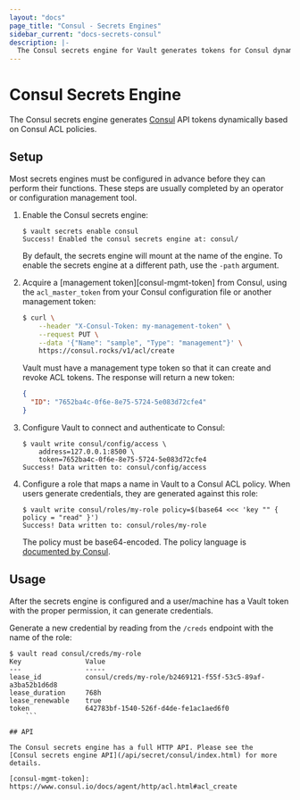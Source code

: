 ```yaml
---
layout: "docs"
page_title: "Consul - Secrets Engines"
sidebar_current: "docs-secrets-consul"
description: |-
  The Consul secrets engine for Vault generates tokens for Consul dynamically.
---
```


# Consul Secrets Engine

The Consul secrets engine generates [Consul](https://www.consul.io) API tokens
dynamically based on Consul ACL policies.

## Setup

Most secrets engines must be configured in advance before they can perform their
functions. These steps are usually completed by an operator or configuration
management tool.

1. Enable the Consul secrets engine:

    ```text
    $ vault secrets enable consul
    Success! Enabled the consul secrets engine at: consul/
    ```

    By default, the secrets engine will mount at the name of the engine. To
    enable the secrets engine at a different path, use the `-path` argument.

1. Acquire a [management token][consul-mgmt-token] from Consul, using the
`acl_master_token` from your Consul configuration file or another management
token:

    ```sh
    $ curl \
        --header "X-Consul-Token: my-management-token" \
        --request PUT \
        --data '{"Name": "sample", "Type": "management"}' \
        https://consul.rocks/v1/acl/create
    ```

    Vault must have a management type token so that it can create and revoke ACL
    tokens. The response will return a new token:

    ```json
    {
      "ID": "7652ba4c-0f6e-8e75-5724-5e083d72cfe4"
    }
    ```

1. Configure Vault to connect and authenticate to Consul:

    ```text
    $ vault write consul/config/access \
        address=127.0.0.1:8500 \
        token=7652ba4c-0f6e-8e75-5724-5e083d72cfe4
    Success! Data written to: consul/config/access
    ```

1. Configure a role that maps a name in Vault to a Consul ACL policy.
When users generate credentials, they are generated against this role:

    ```text
    $ vault write consul/roles/my-role policy=$(base64 <<< 'key "" { policy = "read" }')
    Success! Data written to: consul/roles/my-role
    ```

    The policy must be base64-encoded. The policy language is [documented by
    Consul](https://www.consul.io/docs/internals/acl.html).

## Usage

After the secrets engine is configured and a user/machine has a Vault token with
the proper permission, it can generate credentials.

Generate a new credential by reading from the `/creds` endpoint with the name
of the role:

```text
$ vault read consul/creds/my-role
Key                Value
---                -----
lease_id           consul/creds/my-role/b2469121-f55f-53c5-89af-a3ba52b1d6d8
lease_duration     768h
lease_renewable    true
token              642783bf-1540-526f-d4de-fe1ac1aed6f0
    ```

## API

The Consul secrets engine has a full HTTP API. Please see the
[Consul secrets engine API](/api/secret/consul/index.html) for more
details.

[consul-mgmt-token]: https://www.consul.io/docs/agent/http/acl.html#acl_create
